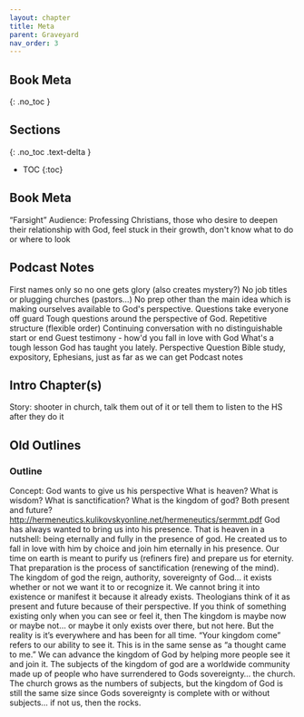 ```yaml
---
layout: chapter
title: Meta
parent: Graveyard
nav_order: 3
---
```


## Book Meta
{: .no_toc }

<h2>Sections</h2>
{: .no_toc .text-delta }

- TOC
{:toc}

## Book Meta

“Farsight” 
Audience: Professing Christians, those who desire to deepen their relationship with God, feel stuck in their growth, don't know what to do or where to look

## Podcast Notes

First names only so no one gets glory (also creates mystery?)
No job titles or plugging churches (pastors…)
No prep other than the main idea which is making ourselves available to God's perspective. Questions take everyone off guard
Tough questions around the perspective of God.
Repetitive structure (flexible order)
Continuing conversation with no distinguishable start or end
Guest testimony - how'd you fall in love with God
What's a tough lesson God has taught you lately.
Perspective Question 
Bible study, expository, Ephesians, just as far as we can get 
Podcast notes

## Intro Chapter(s)

Story: shooter in church, talk them out of it or tell them to listen to the HS after they do it

## Old Outlines

### Outline
Concept: God wants to give us his perspective
What is heaven?
What is wisdom?
What is sanctification?
What is the kingdom of god?
Both present and future? http://hermeneutics.kulikovskyonline.net/hermeneutics/sermmt.pdf
God has always wanted to bring us into his presence. That is heaven in a nutshell: being eternally and fully in the presence of god. He created us to fall in love with him by choice and join him eternally in his presence. 
Our time on earth is meant to purify us (refiners fire) and prepare us for eternity. That preparation is the process of sanctification (renewing of the mind). 
The kingdom of god the reign, authority, sovereignty of God… it exists whether or not we want it to or recognize it. We cannot bring it into existence or manifest it because it already exists. Theologians think of it as present and future because of their perspective. If you think of something existing only when you can see or feel it, then The kingdom is maybe now or maybe not… or maybe it only exists over there, but not here. But the reality is it’s everywhere and has been for all time. 
“Your kingdom come” refers to our ability to see it. This is in the same sense as “a thought came to me.” We can advance the kingdom of God by helping more people see it and join it. 
The subjects of the kingdom of god are a worldwide community made up of people who have surrendered to Gods sovereignty… the church. The church grows as the numbers of subjects, but the kingdom of God is still the same size since Gods sovereignty is complete with or without subjects… if not us, then the rocks.
